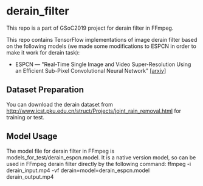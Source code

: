 # derain_filter
This repo is a part of GSoC2019 project for derain filter in FFmpeg.

This repo contains TensorFlow implementations of image derain filter based on the following models (we made some modifications to ESPCN in order to make it work for derain task):
* ESPCN &mdash; "Real-Time Single Image and Video Super-Resolution Using an Efficient Sub-Pixel Convolutional Neural Network" [[arxiv]](https://arxiv.org/abs/1609.05158)

## Dataset Preparation
You can download the derain dataset from http://www.icst.pku.edu.cn/struct/Projects/joint_rain_removal.html for training or test.

## Model Usage
The model file for derain filter in FFmpeg is models_for_test/derain_espcn.model. It is a native version model, so can be used in FFmpeg derain filter directly by the following command:
	ffmpeg -i derain_input.mp4 -vf derain=model=derain_espcn.model derain_output.mp4
